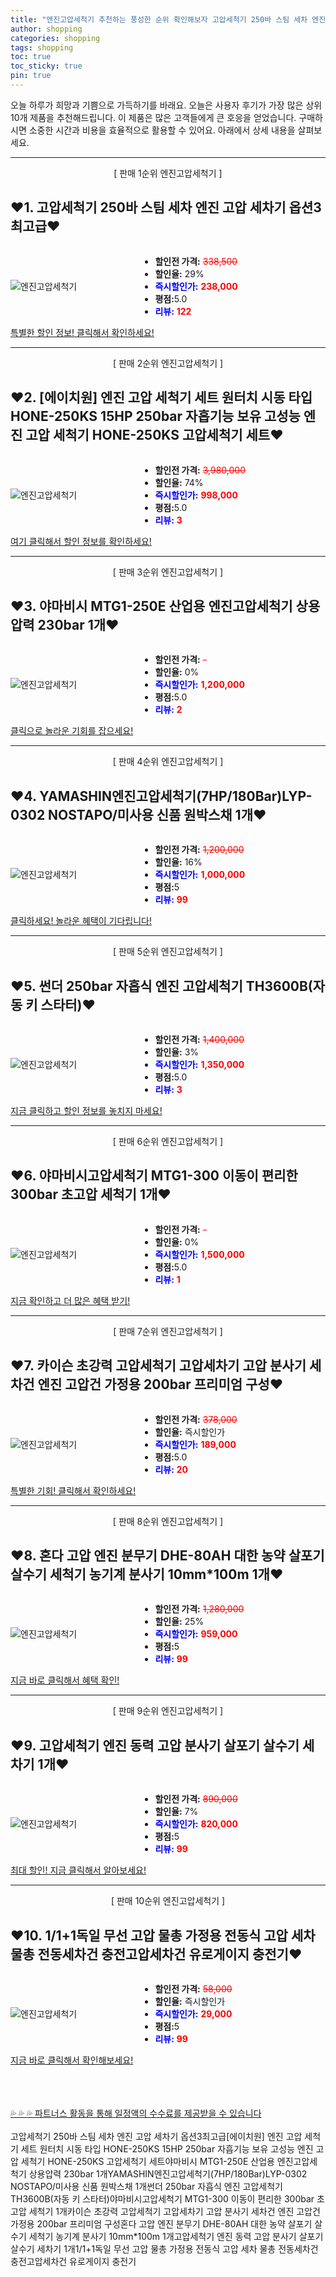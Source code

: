 ```yaml
---
title: "엔진고압세척기 추천하는 풍성한 순위 확인해보자 고압세척기 250바 스팀 세차 엔진"
author: shopping
categories: shopping
tags: shopping
toc: true
toc_sticky: true
pin: true
---
```

오늘 하루가 희망과 기쁨으로 가득하기를 바래요. 오늘은 사용자 후기가 가장 많은 상위 10개 제품을 추천해드립니다. 이 제품은 많은 고객들에게 큰 호응을 얻었습니다. 구매하시면 소중한 시간과 비용을 효율적으로 활용할 수 있어요. 아래에서 상세 내용을 살펴보세요.

---
<p class="toplist" style="margin: 0 auto; display: block; width: fit-content;">[ 판매 1순위 엔진고압세척기 ]</p>

<h2><strong>❤️1. 고압세척기 250바 스팀 세차 엔진 고압 세차기 옵션3최고급❤️</strong></h2>

<div style="display: flex; align-items: center;">
    <div style="flex: 0.4;">
        <img src="https://thumbnail6.coupangcdn.com/thumbnails/remote/230x230ex/image/vendor_inventory/95cf/c754e840af8fe0b032a16efa8c062c8e92f4a825ac176edafe90b746009e.png" alt="엔진고압세척기" style="max-width: 100%;">
    </div>
    <div style="flex: 0.6; margin-left: 10px;">
        <ul>
            <li><strong>할인전 가격:</strong> <del style="color: red;">338,500</del></li>
            <li><strong>할인율:</strong> 29%</li>
            <li><span style='color:blue'><strong>즉시할인가:</strong></span> <span style='color:red'><strong>238,000</strong></span></li>
            <li><strong>평점:</strong>5.0</li>
            <li><span style='color:blue'><strong>리뷰:</strong></span> <span style='color:red'><strong>122</strong></span></li>
        </ul>
    </div>
</div>
<div class="center">
    <a href="https://William4Davisa.github.io?lptag=AF9450613&subid=githubio&pageKey=7882259155&traceid=V0-153&itemId=21559105756&vendorItemId=88611673406" class="myButton">
        특별한 할인 정보! 클릭해서 확인하세요!
    </a>
</div>


---
<p class="toplist" style="margin: 0 auto; display: block; width: fit-content;">[ 판매 2순위 엔진고압세척기 ]</p>

<h2><strong>❤️2. [에이치원] 엔진 고압 세척기 세트 원터치 시동 타입 HONE-250KS 15HP 250bar 자흡기능 보유 고성능 엔진 고압 세척기 HONE-250KS 고압세척기 세트❤️</strong></h2>

<div style="display: flex; align-items: center;">
    <div style="flex: 0.4;">
        <img src="https://thumbnail8.coupangcdn.com/thumbnails/remote/230x230ex/image/vendor_inventory/f7aa/96b6132ccf1013021df8a165c19670fe4198a5236e39ac7ca874b651ea38.jpg" alt="엔진고압세척기" style="max-width: 100%;">
    </div>
    <div style="flex: 0.6; margin-left: 10px;">
        <ul>
            <li><strong>할인전 가격:</strong> <del style="color: red;">3,980,000</del></li>
            <li><strong>할인율:</strong> 74%</li>
            <li><span style='color:blue'><strong>즉시할인가:</strong></span> <span style='color:red'><strong>998,000</strong></span></li>
            <li><strong>평점:</strong>5.0</li>
            <li><span style='color:blue'><strong>리뷰:</strong></span> <span style='color:red'><strong>3</strong></span></li>
        </ul>
    </div>
</div>
<div class="center">
    <a href="https://William4Davisa.github.io?lptag=AF9450613&subid=githubio&pageKey=7136142645&traceid=V0-153&itemId=17906067328&vendorItemId=85068807228" class="myButton">
        여기 클릭해서 할인 정보를 확인하세요!
    </a>
</div>


---
<p class="toplist" style="margin: 0 auto; display: block; width: fit-content;">[ 판매 3순위 엔진고압세척기 ]</p>

<h2><strong>❤️3. 야마비시 MTG1-250E 산업용 엔진고압세척기 상용압력 230bar 1개❤️</strong></h2>

<div style="display: flex; align-items: center;">
    <div style="flex: 0.4;">
        <img src="https://thumbnail9.coupangcdn.com/thumbnails/remote/230x230ex/image/vendor_inventory/178c/03c2df52c0d8d50f61a02284aa71d713a6de1d41555a9c3fadc531dc3e77.jpg" alt="엔진고압세척기" style="max-width: 100%;">
    </div>
    <div style="flex: 0.6; margin-left: 10px;">
        <ul>
            <li><strong>할인전 가격:</strong> <del style="color: red;">-</del></li>
            <li><strong>할인율:</strong> 0%</li>
            <li><span style='color:blue'><strong>즉시할인가:</strong></span> <span style='color:red'><strong>1,200,000</strong></span></li>
            <li><strong>평점:</strong>5.0</li>
            <li><span style='color:blue'><strong>리뷰:</strong></span> <span style='color:red'><strong>2</strong></span></li>
        </ul>
    </div>
</div>
<div class="center">
    <a href="https://William4Davisa.github.io?lptag=AF9450613&subid=githubio&pageKey=193998419&traceid=V0-153&itemId=555920733&vendorItemId=87086975905" class="myButton">
        클릭으로 놀라운 기회를 잡으세요!
    </a>
</div>


---
<p class="toplist" style="margin: 0 auto; display: block; width: fit-content;">[ 판매 4순위 엔진고압세척기 ]</p>

<h2><strong>❤️4. YAMASHIN엔진고압세척기(7HP/180Bar)LYP-0302 NOSTAPO/미사용 신품 원박스채 1개❤️</strong></h2>

<div style="display: flex; align-items: center;">
    <div style="flex: 0.4;">
        <img src="https://thumbnail6.coupangcdn.com/thumbnails/remote/230x230ex/image/vendor_inventory/90eb/69f973c272a99090bf4f0dbff91371a553521815880ede48dc356ccc3d5b.JPG" alt="엔진고압세척기" style="max-width: 100%;">
    </div>
    <div style="flex: 0.6; margin-left: 10px;">
        <ul>
            <li><strong>할인전 가격:</strong> <del style="color: red;">1,200,000</del></li>
            <li><strong>할인율:</strong> 16%</li>
            <li><span style='color:blue'><strong>즉시할인가:</strong></span> <span style='color:red'><strong>1,000,000</strong></span></li>
            <li><strong>평점:</strong>5</li>
            <li><span style='color:blue'><strong>리뷰:</strong></span> <span style='color:red'><strong>99</strong></span></li>
        </ul>
    </div>
</div>
<div class="center">
    <a href="https://William4Davisa.github.io?lptag=AF9450613&subid=githubio&pageKey=6428931586&traceid=V0-153&itemId=13866342291&vendorItemId=81116261504" class="myButton">
        클릭하세요! 놀라운 혜택이 기다립니다!
    </a>
</div>


---
<p class="toplist" style="margin: 0 auto; display: block; width: fit-content;">[ 판매 5순위 엔진고압세척기 ]</p>

<h2><strong>❤️5. 썬더 250bar 자흡식 엔진 고압세척기 TH3600B(자동 키 스타터)❤️</strong></h2>

<div style="display: flex; align-items: center;">
    <div style="flex: 0.4;">
        <img src="https://thumbnail6.coupangcdn.com/thumbnails/remote/230x230ex/image/vendor_inventory/5e10/d030c081a1bc71aefe31d9c42bec24a1bdb3d0f1e37938b22bfa8f623f6f.jpg" alt="엔진고압세척기" style="max-width: 100%;">
    </div>
    <div style="flex: 0.6; margin-left: 10px;">
        <ul>
            <li><strong>할인전 가격:</strong> <del style="color: red;">1,400,000</del></li>
            <li><strong>할인율:</strong> 3%</li>
            <li><span style='color:blue'><strong>즉시할인가:</strong></span> <span style='color:red'><strong>1,350,000</strong></span></li>
            <li><strong>평점:</strong>5.0</li>
            <li><span style='color:blue'><strong>리뷰:</strong></span> <span style='color:red'><strong>3</strong></span></li>
        </ul>
    </div>
</div>
<div class="center">
    <a href="https://William4Davisa.github.io?lptag=AF9450613&subid=githubio&pageKey=2014893714&traceid=V0-153&itemId=3427634537&vendorItemId=71414169693" class="myButton">
        지금 클릭하고 할인 정보를 놓치지 마세요!
    </a>
</div>


---
<p class="toplist" style="margin: 0 auto; display: block; width: fit-content;">[ 판매 6순위 엔진고압세척기 ]</p>

<h2><strong>❤️6. 야마비시고압세척기 MTG1-300 이동이 편리한 300bar 초고압 세척기 1개❤️</strong></h2>

<div style="display: flex; align-items: center;">
    <div style="flex: 0.4;">
        <img src="https://thumbnail6.coupangcdn.com/thumbnails/remote/230x230ex/image/vendor_inventory/c30a/fd7117c5d9da5f5218b04c0c56c4924257445d35ce3590f4b6c8ad6f297d.jpg" alt="엔진고압세척기" style="max-width: 100%;">
    </div>
    <div style="flex: 0.6; margin-left: 10px;">
        <ul>
            <li><strong>할인전 가격:</strong> <del style="color: red;">-</del></li>
            <li><strong>할인율:</strong> 0%</li>
            <li><span style='color:blue'><strong>즉시할인가:</strong></span> <span style='color:red'><strong>1,500,000</strong></span></li>
            <li><strong>평점:</strong>5.0</li>
            <li><span style='color:blue'><strong>리뷰:</strong></span> <span style='color:red'><strong>1</strong></span></li>
        </ul>
    </div>
</div>
<div class="center">
    <a href="https://William4Davisa.github.io?lptag=AF9450613&subid=githubio&pageKey=5893407189&traceid=V0-153&itemId=10369347006&vendorItemId=77651448307" class="myButton">
        지금 확인하고 더 많은 혜택 받기!
    </a>
</div>


---
<p class="toplist" style="margin: 0 auto; display: block; width: fit-content;">[ 판매 7순위 엔진고압세척기 ]</p>

<h2><strong>❤️7. 카이슨 초강력 고압세척기 고압세차기 고압 분사기 세차건 엔진 고압건 가정용 200bar 프리미엄 구성❤️</strong></h2>

<div style="display: flex; align-items: center;">
    <div style="flex: 0.4;">
        <img src="https://thumbnail8.coupangcdn.com/thumbnails/remote/230x230ex/image/vendor_inventory/1133/a7ed67eaa962fecb5653e2da132ccd64600e4ce5cddc57f5414b6833917c.jpg" alt="엔진고압세척기" style="max-width: 100%;">
    </div>
    <div style="flex: 0.6; margin-left: 10px;">
        <ul>
            <li><strong>할인전 가격:</strong> <del style="color: red;">378,000</del></li>
            <li><strong>할인율:</strong> 즉시할인가</li>
            <li><span style='color:blue'><strong>즉시할인가:</strong></span> <span style='color:red'><strong>189,000</strong></span></li>
            <li><strong>평점:</strong>5.0</li>
            <li><span style='color:blue'><strong>리뷰:</strong></span> <span style='color:red'><strong>20</strong></span></li>
        </ul>
    </div>
</div>
<div class="center">
    <a href="https://William4Davisa.github.io?lptag=AF9450613&subid=githubio&pageKey=8015417285&traceid=V0-153&itemId=22392699073&vendorItemId=89437642645" class="myButton">
        특별한 기회! 클릭해서 확인하세요!
    </a>
</div>


---
<p class="toplist" style="margin: 0 auto; display: block; width: fit-content;">[ 판매 8순위 엔진고압세척기 ]</p>

<h2><strong>❤️8. 혼다 고압 엔진 분무기 DHE-80AH 대한 농약 살포기 살수기 세척기 농기계 분사기 10mm*100m 1개❤️</strong></h2>

<div style="display: flex; align-items: center;">
    <div style="flex: 0.4;">
        <img src="https://thumbnail8.coupangcdn.com/thumbnails/remote/230x230ex/image/vendor_inventory/26c4/31d872f248080e572aa7f0d1f0d39f52a5dde4bb7ef857bbf6723137eef0.jpg" alt="엔진고압세척기" style="max-width: 100%;">
    </div>
    <div style="flex: 0.6; margin-left: 10px;">
        <ul>
            <li><strong>할인전 가격:</strong> <del style="color: red;">1,280,000</del></li>
            <li><strong>할인율:</strong> 25%</li>
            <li><span style='color:blue'><strong>즉시할인가:</strong></span> <span style='color:red'><strong>959,000</strong></span></li>
            <li><strong>평점:</strong>5</li>
            <li><span style='color:blue'><strong>리뷰:</strong></span> <span style='color:red'><strong>99</strong></span></li>
        </ul>
    </div>
</div>
<div class="center">
    <a href="https://William4Davisa.github.io?lptag=AF9450613&subid=githubio&pageKey=7896737975&traceid=V0-153&itemId=21632345616&vendorItemId=88683308178" class="myButton">
        지금 바로 클릭해서 혜택 확인!
    </a>
</div>


---
<p class="toplist" style="margin: 0 auto; display: block; width: fit-content;">[ 판매 9순위 엔진고압세척기 ]</p>

<h2><strong>❤️9. 고압세척기 엔진 동력 고압 분사기 살포기 살수기 세차기 1개❤️</strong></h2>

<div style="display: flex; align-items: center;">
    <div style="flex: 0.4;">
        <img src="https://thumbnail6.coupangcdn.com/thumbnails/remote/230x230ex/image/vendor_inventory/499b/e28774b034f6e32f6fd6df06af4f54e41daa5fb69dab78e328ee887af558.png" alt="엔진고압세척기" style="max-width: 100%;">
    </div>
    <div style="flex: 0.6; margin-left: 10px;">
        <ul>
            <li><strong>할인전 가격:</strong> <del style="color: red;">890,000</del></li>
            <li><strong>할인율:</strong> 7%</li>
            <li><span style='color:blue'><strong>즉시할인가:</strong></span> <span style='color:red'><strong>820,000</strong></span></li>
            <li><strong>평점:</strong>5</li>
            <li><span style='color:blue'><strong>리뷰:</strong></span> <span style='color:red'><strong>99</strong></span></li>
        </ul>
    </div>
</div>
<div class="center">
    <a href="https://William4Davisa.github.io?lptag=AF9450613&subid=githubio&pageKey=7485745670&traceid=V0-153&itemId=19564461446&vendorItemId=86672362885" class="myButton">
        최대 할인! 지금 클릭해서 알아보세요!
    </a>
</div>


---
<p class="toplist" style="margin: 0 auto; display: block; width: fit-content;">[ 판매 10순위 엔진고압세척기 ]</p>

<h2><strong>❤️10. 1/1+1독일 무선 고압 물총 가정용 전동식 고압 세차 물총 전동세차건 충전고압세차건 유로게이지 충전기❤️</strong></h2>

<div style="display: flex; align-items: center;">
    <div style="flex: 0.4;">
        <img src="https://thumbnail10.coupangcdn.com/thumbnails/remote/230x230ex/image/vendor_inventory/3889/e17a85432155892e19762a338983a569055faa9111e41c60fcc9a7a8391a.jpg" alt="엔진고압세척기" style="max-width: 100%;">
    </div>
    <div style="flex: 0.6; margin-left: 10px;">
        <ul>
            <li><strong>할인전 가격:</strong> <del style="color: red;">58,000</del></li>
            <li><strong>할인율:</strong> 즉시할인가</li>
            <li><span style='color:blue'><strong>즉시할인가:</strong></span> <span style='color:red'><strong>29,000</strong></span></li>
            <li><strong>평점:</strong>5</li>
            <li><span style='color:blue'><strong>리뷰:</strong></span> <span style='color:red'><strong>99</strong></span></li>
        </ul>
    </div>
</div>
<div class="center">
    <a href="https://William4Davisa.github.io?lptag=AF9450613&subid=githubio&pageKey=8239410264&traceid=V0-153&itemId=23713372051&vendorItemId=90738257092" class="myButton">
        지금 바로 클릭해서 확인해보세요!
    </a>
</div>

<br><br><br>[💦 💦 💦 파트너스 활동을 통해 일정액의 수수료를 제공받을 수 있습니다](https://link.coupang.com/a/bcpT2c)<br><br>고압세척기 250바 스팀 세차 엔진 고압 세차기 옵션3최고급[에이치원] 엔진 고압 세척기 세트 원터치 시동 타입 HONE-250KS 15HP 250bar 자흡기능 보유 고성능 엔진 고압 세척기 HONE-250KS 고압세척기 세트야마비시 MTG1-250E 산업용 엔진고압세척기 상용압력 230bar 1개YAMASHIN엔진고압세척기(7HP/180Bar)LYP-0302 NOSTAPO/미사용 신품 원박스채 1개썬더 250bar 자흡식 엔진 고압세척기 TH3600B(자동 키 스타터)야마비시고압세척기 MTG1-300 이동이 편리한 300bar 초고압 세척기 1개카이슨 초강력 고압세척기 고압세차기 고압 분사기 세차건 엔진 고압건 가정용 200bar 프리미엄 구성혼다 고압 엔진 분무기 DHE-80AH 대한 농약 살포기 살수기 세척기 농기계 분사기 10mm*100m 1개고압세척기 엔진 동력 고압 분사기 살포기 살수기 세차기 1개1/1+1독일 무선 고압 물총 가정용 전동식 고압 세차 물총 전동세차건 충전고압세차건 유로게이지 충전기